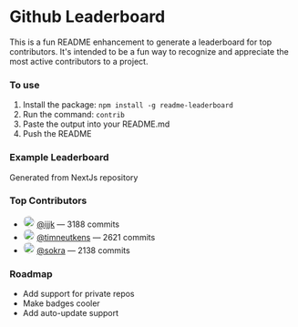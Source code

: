 # Github Leaderboard

This is a fun README enhancement to generate a leaderboard for top contributors. It's intended to be a fun way to recognize and appreciate the most active contributors to a project.

### To use

1. Install the package: `npm install -g readme-leaderboard`
2. Run the command: `contrib`
3. Paste the output into your README.md
4. Push the README

### Example Leaderboard

Generated from NextJs repository

### Top Contributors

- <img src="https://github.com/ijjk.png?size=20" width="20" height="20" style="border-radius:50%" /> [@ijjk](https://github.com/ijjk) — 3188 commits
- <img src="https://github.com/timneutkens.png?size=20" width="20" height="20" style="border-radius:50%" /> [@timneutkens](https://github.com/timneutkens) — 2621 commits
- <img src="https://github.com/sokra.png?size=20" width="20" height="20" style="border-radius:50%" /> [@sokra](https://github.com/sokra) — 2138 commits

### Roadmap

- Add support for private repos
- Make badges cooler
- Add auto-update support
